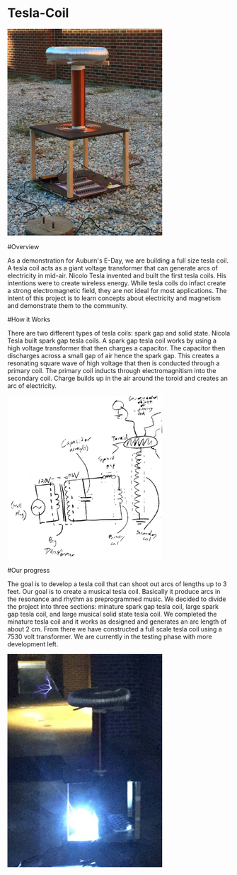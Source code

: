 # Tesla-Coil
<img src="/Photos/first_test.jpg" width="350"/>

#Overview

As a demonstration for Auburn's E-Day, we are building a full size tesla coil.  A tesla coil acts as a giant voltage transformer that can generate arcs of electricity in mid-air.  Nicolo Tesla invented and built the first tesla coils.  His intentions were to create wireless energy.  While tesla coils do infact create a strong electromagnetic field, they are not ideal for most applications.  The intent of this project is to learn concepts about electricity and magnetism and demonstrate them to the community.
		
#How it Works

There are two different types of tesla coils: spark gap and solid state.  Nicola Tesla built spark gap tesla coils.  A spark gap tesla coil works by using a high voltage transformer that then charges a capacitor.  The capacitor then discharges across a small gap of air hence the spark gap.  This creates a resonating square wave of high voltage that then is conducted through a primary coil.  The primary coil inducts through electromagnitism into the secondary coil.  Charge builds up in the air around the toroid and creates an arc of electricity.

<img src="/Schematics/inverted_schematic.jpg" width="350"/>
			
#Our progress

The goal is to develop a tesla coil that can shoot out arcs of lengths up to 3 feet.  Our goal is to create a musical tesla coil.  Basically it produce arcs in the resonance and rhythm as preprogrammed music.  We decided to divide the project into three sections: minature spark gap tesla coil, large spark gap tesla coil, and large musical solid state tesla coil.  We completed the minature tesla coil and it works as designed and generates an arc length of about 2 cm.  From there we have constructed a full scale tesla coil using a 7530 volt transformer.  We are currently in the testing phase with more development left.

<img src="/Photos/fourth_test.JPG" width="350"/>
